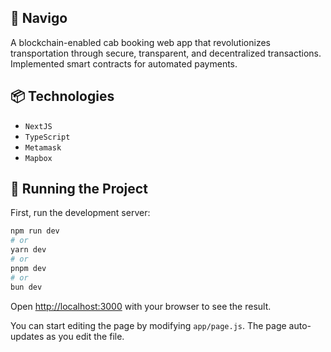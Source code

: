 ## 🚕 Navigo 
A blockchain-enabled cab booking web app that revolutionizes transportation through secure, transparent, and decentralized transactions. Implemented smart contracts for automated payments.

## 📦 Technologies

- `NextJS`
- `TypeScript`
- `Metamask`
- `Mapbox`

## 🚦 Running the Project
First, run the development server:

```bash
npm run dev
# or
yarn dev
# or
pnpm dev
# or
bun dev
```

Open [http://localhost:3000](http://localhost:3000) with your browser to see the result.

You can start editing the page by modifying `app/page.js`. The page auto-updates as you edit the file.